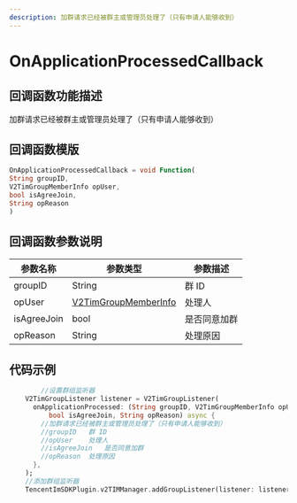 ```yaml
---
description: 加群请求已经被群主或管理员处理了（只有申请人能够收到）
---
```


# OnApplicationProcessedCallback

## 回调函数功能描述

加群请求已经被群主或管理员处理了（只有申请人能够收到）

## 回调函数模版

```dart
OnApplicationProcessedCallback = void Function(
String groupID,
V2TimGroupMemberInfo opUser,
bool isAgreeJoin,
String opReason
)
```

## 回调函数参数说明

| 参数名称        | 参数类型                                                                   | 参数描述   |
| ----------- | ---------------------------------------------------------------------- | ------ |
| groupID     | String                                                                 | 群 ID   |
| opUser      | [V2TimGroupMemberInfo](../guan-jian-lei/group/v2timgroupmemberinfo.md) | 处理人    |
| isAgreeJoin | bool                                                                   | 是否同意加群 |
| opReason    | String                                                                 | 处理原因   |

## 代码示例

```dart
        //设置群组监听器
    V2TimGroupListener listener = V2TimGroupListener(
      onApplicationProcessed: (String groupID, V2TimGroupMemberInfo opUser,
          bool isAgreeJoin, String opReason) async {
        //加群请求已经被群主或管理员处理了（只有申请人能够收到）
        //groupID	群 ID
        //opUser	处理人
        //isAgreeJoin	是否同意加群
        //opReason	处理原因
      },
    );
    //添加群组监听器
    TencentImSDKPlugin.v2TIMManager.addGroupListener(listener: listener);
```
